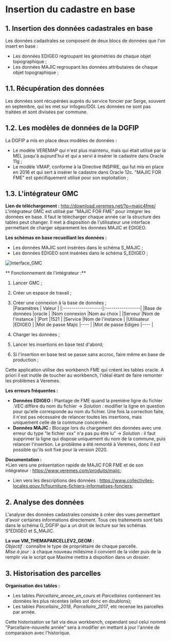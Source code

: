 # Insertion du cadastre en base

## 1. Insertion des données cadastrales en base

Les données cadastrales se composent de deux blocs de données que l'on insert en base :
* Les données EDIGEO regroupant les géométries de chaque objet topographique ;
* Les données MAJIC regroupant les données attributaires de chaque objet topographique ;


## 1.1. Récupération des données

Les données sont récupérées auprès du service foncier par Serge, souvent en septembre, qui les met sur infogeo/DGI.
Les données ne sont pas traitées et sont divisées par commune.

## 1.2. Les modèles de données de la DGFIP

La DGFIP a mis en place deux modèles de données :
* Le modèle VEREMAP qui n'est plus maintenu, mais qui était utilisé par la MEL jusqu'à aujourd'hui et qui a servi à insérer le cadastre dans Oracle 11g ;
* Le modèle VMAP, conforme à la Directive INSPIRE, qui fut mis en place en 2016 et qui sert à insérer le cadastre dans Oracle 12c. "MAJIC FOR FME" est spécifiquement utilisé pour son exploitation ;

## 1.3. L'intégrateur GMC

**Lien de téléchargement :**  <http://download.veremes.net/?p=majic4fme/>  
L'intégrateur GMC est utilisé par "MAJIC FOR FME" pour intégrer les données en base. Il faut le télécharger chaque année car la structure des tables peut changer. Il met à disposition de l'utilisateur une interface permettant de charger séparement les données MAJIC et EDIGEO.  

**Les schémas en base recueillant les données :**
* Les données MAJIC sont insérées dans le schéma S_MAJIC ;
* Les données EDIGEO sont insérées dans le schéma S_EDIGEO ;

![Interface_GMC](Intégrateur_GMC.png)

** Fonctionnement de l'intégrateur :**
1. Lancer GMC ;
2. Créer un espace de travail ;
3. Créer une connexion à la base de données ;  
|Paramètres          | Valeur           |
|:-------------------|:-----------------|
|Base de données     |oracle            |
|Nom connexion       |Nom au choix      |
|Serveur             |Nom de l'instance |
|Port                |1521              |
|Service             |Nom de l'instance |
|Utilisateur         |EDIGEO            |
|Mot de passe Majic  |----              |
|Mot de passe Edigeo |----              |

4. Charger les données ;
5. Lancer les insertions en base test d'abord;
6. Si l'insertion en base test se passe sans accroc, faire même en base de production ;

Cette application utilise des workbench FME qui créent les tables oracle. A priori il est inutile de toucher au workbench, l'idéal étant de faire remonter les problèmes à Veremes.  

**Les erreurs fréquentes :**  
* **Données EDIGEO :** Plantage de FME quand la première ligne du fichier .VEC diffère du nom du fichier -> *Solution :* modifier la ligne en question pour qu'elle corresponde au nom du fichier. Une fois la correction faite, il n'est pas nécessaire de relancer toutes les insertions, mais uniquement celle de la commune concernée.
* **Données MAJIC :** Blocage lors du chargement des données avec une erreur du type "le fichier xxx" n'a pas pu être lu" -> *Solution :* il faut supprimer la ligne qui dispose uniquement du nom de la commune, puis relancer l'insertion. Le problème a été remonté à Veremes, donc il est possible qu'ils soit fixé pour la version 2020.

**Documentation :**  
*Lien vers une présentation rapide de MAJIC FOR FME et de son intégrateur : <https://www.veremes.com/produits/majic>;  
* Lien vers les descriptions des données : <https://www.collectivites-locales.gouv.fr/fourniture-fichiers-informatises-fonciers>;  


## 2. Analyse des données

L'analyse des données cadastrales consiste à créer des vues permettant d'avoir certaines informations directement. Tous ces traitements sont faits dans le schéma G_DGFIP qui a un droit de lecture sur les schémas S°EDIGEO et S_MAJIC.

**La vue VM_THEMAPARCELLEV2_GEOM :**  
*Objectif :* connaître le type de propriétaire de chaque parcelle.  
*Mise à jour :* à chaque nouveau millésime il convient de la vider puis de la remplir via le script que Maxime mettra à dispoition dans un dossier.


## 3. Historisation des parcelles

**Organisation des tables :**  
* Les tables *Parcellaire_annee_en_cours* et *Parcellaires* contiennent les données les plus récentes (elles sot donc en doublons);
* Les tables *Parcellaire_2018*, *Parcellaire_2017*, etc recense les parcelles par année.

Cette historisation se fait via deux workbench, cependant seul celui nommé "Parcellaire-nouvelle année" sera à modifier en mettant à jour l'année de comparaison avec l'historique.
